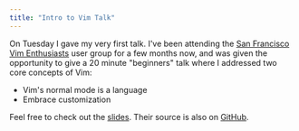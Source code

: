 ```yaml
---
title: "Intro to Vim Talk"
---
```


On Tuesday I gave my very first talk. I've been attending the [San Francisco Vim
Enthusiasts] user group for a few months now, and was given the opportunity to
give a 20 minute "beginners" talk where I addressed two core concepts of Vim:

- Vim's normal mode is a language
- Embrace customization

Feel free to check out the [slides]. Their source is also on [GitHub].

[San Francisco Vim Enthusiasts]: https://groups.google.com/forum/#!forum/vimsf
[slides]: /talks/intro-to-vim
[GitHub]: https://github.com/captbaritone/intro-to-vim
